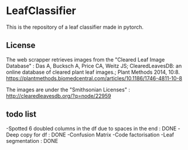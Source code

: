 # LeafClassifier

This is the repository of a leaf classifier made in pytorch.


## License

The web scrapper retrieves images from the "Cleared Leaf Image Database" : Das A, Bucksch A, Price CA, Weitz JS; ClearedLeavesDB: an online database of cleared plant leaf images.; Plant Methods 2014, 10:8. https://plantmethods.biomedcentral.com/articles/10.1186/1746-4811-10-8

The images are under the "Smithsonian Licenses" : http://clearedleavesdb.org/?q=node/22959


## todo list

-Spotted 6 doubled columns in the df due to spaces in the end : DONE
-Deep copy for df : DONE
-Confusion Matrix
-Code factorisation
-Leaf segmentation : DONE
